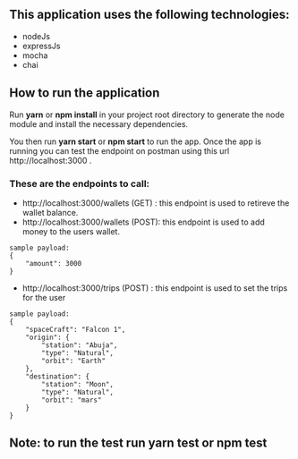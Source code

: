  
## This application uses the following technologies:
* nodeJs
* expressJs
* mocha
* chai

## How to run the application
Run **yarn** or **npm install** in your project root directory to generate the node module and install the necessary dependencies.

You then run **yarn start** or **npm start** to run the app. Once the app is running you can test the endpoint on postman using this url http://localhost:3000 .

### These are the endpoints to call:
* http://localhost:3000/wallets (GET) : this endpoint is used to retireve the wallet balance.
* http://localhost:3000/wallets (POST): this endpoint is used to add money to the users wallet.
~~~
sample payload:
{
	"amount": 3000
}
~~~
* http://localhost:3000/trips (POST) : this endpoint is used to set the trips for the user
~~~
sample payload:
{
	"spaceCraft": "Falcon 1",
	"origin": {
		"station": "Abuja",
		"type": "Natural",
		"orbit": "Earth"
	},
	"destination": {
		"station": "Moon",
		"type": "Natural",
		"orbit": "mars"
	}
}
~~~

## Note: to run the test run **yarn test** or **npm test**
